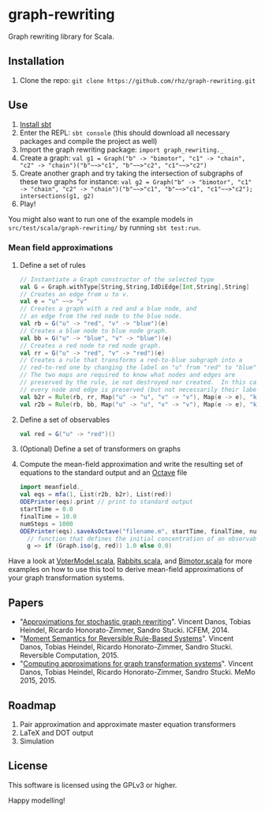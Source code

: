 graph-rewriting
===============

Graph rewriting library for Scala.

Installation
------------

1. Clone the repo: `git clone https://github.com/rhz/graph-rewriting.git`

Use
---

1. [Install sbt](http://www.scala-sbt.org/release/tutorial/Setup.html)
2. Enter the REPL: `sbt console` (this should download all necessary packages and compile the project as well)
3. Import the graph rewriting package: `import graph_rewriting._`
4. Create a graph: `val g1 = Graph("b" -> "bimotor", "c1" -> "chain", "c2" -> "chain")("b"~~>"c1", "b"~~>"c2", "c1"~~>"c2")`
5. Create another graph and try taking the intersection of subgraphs of these two graphs for instance: `val g2 = Graph("b" -> "bimotor", "c1" -> "chain", "c2" -> "chain")("b"~~>"c1", "b"~~>"c1", "c1"~~>"c2"); intersections(g1, g2)`
6. Play!

You might also want to run one of the example models in `src/test/scala/graph-rewriting/` by running `sbt test:run`.

### Mean field approximations

1. Define a set of rules

    ```scala
    // Instantiate a Graph constructor of the selected type
    val G = Graph.withType[String,String,IdDiEdge[Int,String],String]
    // Creates an edge from u to v.
    val e = "u" ~~> "v"
    // Creates a graph with a red and a blue node, and
    // an edge from the red node to the blue node.
    val rb = G("u" -> "red", "v" -> "blue")(e)
    // Creates a blue node to blue node graph.
    val bb = G("u" -> "blue", "v" -> "blue")(e)
    // Creates a red node to red node graph.
    val rr = G("u" -> "red", "v" -> "red")(e)
    // Creates a rule that transforms a red-to-blue subgraph into a
    // red-to-red one by changing the label on "u" from "red" to "blue".
    // The two maps are required to know what nodes and edges are
    // preserved by the rule, ie not destroyed nor created.  In this case,
    // every node and edge is preserved (but not necessarily their labels).
    val b2r = Rule(rb, rr, Map("u" -> "u", "v" -> "v"), Map(e -> e), "kBR")
    val r2b = Rule(rb, bb, Map("u" -> "u", "v" -> "v"), Map(e -> e), "kRB")
    ```

2. Define a set of observables

    ```scala
    val red = G("u" -> "red")()
    ```

3. (Optional) Define a set of transformers on graphs
4. Compute the mean-field approximation and write the resulting set of equations to the standard output and an [Octave](https://www.gnu.org/software/octave/) file

    ```scala
    import meanfield._
    val eqs = mfa(1, List(r2b, b2r), List(red))
    ODEPrinter(eqs).print // print to standard output
    startTime = 0.0
    finalTime = 10.0
    numSteps = 1000
    ODEPrinter(eqs).saveAsOctave("filename.m", startTime, finalTime, numSteps,
      // function that defines the initial concentration of an observable
      g => if (Graph.iso(g, red)) 1.0 else 0.0)
    ```

Have a look at [VoterModel.scala](https://github.com/rhz/graph-rewriting/blob/master/src/test/scala/graph-rewriting/VoterModel.scala), [Rabbits.scala](https://github.com/rhz/graph-rewriting/blob/master/src/test/scala/graph-rewriting/Rabbits.scala), and [Bimotor.scala](https://github.com/rhz/graph-rewriting/blob/master/src/test/scala/graph-rewriting/Bimotor.scala) for more examples on how to use this tool to derive mean-field approximations of your graph transformation systems.

Papers
------

- "[Approximations for stochastic graph rewriting](http://www.pps.univ-paris-diderot.fr/~danos/pdf/icfem.pdf)". Vincent Danos, Tobias Heindel, Ricardo Honorato-Zimmer, Sandro Stucki. ICFEM, 2014.
- "[Moment Semantics for Reversible Rule-Based Systems](http://infoscience.epfl.ch/record/210228/files/momsem_1.pdf)". Vincent Danos, Tobias Heindel, Ricardo Honorato-Zimmer, Sandro Stucki. Reversible Computation, 2015.
- "[Computing approximations for graph transformation systems](http://webconf.inrialpes.fr/wp-content/uploads/sites/9/2015/06/memo2015-preproc.pdf#page=37)". Vincent Danos, Tobias Heindel, Ricardo Honorato-Zimmer, Sandro Stucki. MeMo 2015, 2015.

Roadmap
-------

1. Pair approximation and approximate master equation transformers
3. LaTeX and DOT output
3. Simulation

License
-------

This software is licensed using the GPLv3 or higher.

Happy modelling!
